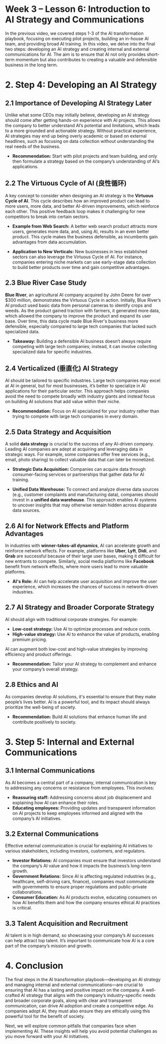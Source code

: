 # Week 3 – Lesson 6: Introduction to AI Strategy and Communications

In the previous video, we covered steps 1-3 of the AI transformation playbook, focusing on executing pilot projects, building an in-house AI team, and providing broad AI training. In this video, we delve into the final two steps: developing an AI strategy and creating internal and external communications for AI. The aim is to ensure that AI not only provides short-term momentum but also contributes to creating a valuable and defensible business in the long term.

# 2. Step 4: Developing an AI Strategy

## 2.1 Importance of Developing AI Strategy Later

Unlike what some CEOs may initially believe, developing an AI strategy should come after getting hands-on experience with AI projects. This allows the company to better understand AI’s potential and limitations, which leads to a more grounded and actionable strategy. Without practical experience, AI strategies may end up being overly academic or based on external headlines, such as focusing on data collection without understanding the real needs of the business.

- **Recommendation:** Start with pilot projects and team building, and only then formulate a strategy based on the company’s understanding of AI’s applications.

## 2.2 The Virtuous Cycle of AI (良性循环)

A key concept to consider when designing an AI strategy is the **Virtuous Cycle of AI**. This cycle describes how an improved product can lead to more users, more data, and better AI-driven improvements, which reinforce each other. This positive feedback loop makes it challenging for new competitors to break into certain sectors.

- **Example from Web Search:** A better web search product attracts more users, generates more data, and, using AI, results in an even better product. This cycle makes the business defensible, as incumbents gain advantages from data accumulation.
  
- **Application to New Verticals:** New businesses in less established sectors can also leverage the Virtuous Cycle of AI. For instance, companies entering niche markets can use early-stage data collection to build better products over time and gain competitive advantages.

## 2.3 Blue River Case Study

**Blue River**, an agricultural AI company acquired by John Deere for over $300 million, demonstrates the Virtuous Cycle in action. Initially, Blue River’s AI product used basic data from personal cameras to identify crops and weeds. As the product gained traction with farmers, it generated more data, which allowed the company to improve the product and expand its user base. Over time, this data cycle made Blue River's business more defensible, especially compared to large tech companies that lacked such specialized data.

- **Takeaway:** Building a defensible AI business doesn’t always require competing with large tech companies; instead, it can involve collecting specialized data for specific industries.

## 2.4 Verticalized (垂直化) AI Strategy

AI should be tailored to specific industries. Large tech companies may excel at AI in general, but for most businesses, it’s better to specialize in AI applications for their particular sector. This approach helps companies avoid the need to compete broadly with industry giants and instead focus on building AI solutions that add value within their niche.

- **Recommendation:** Focus on AI specialized for your industry rather than trying to compete with large tech companies in every domain.

## 2.5 Data Strategy and Acquisition

A solid **data strategy** is crucial to the success of any AI-driven company. Leading AI companies are adept at acquiring and leveraging data in strategic ways. For example, some companies offer free services (e.g., email, photo sharing) to collect valuable data that can later be monetized.

- **Strategic Data Acquisition:** Companies can acquire data through consumer-facing services or partnerships that gather data for AI training.
  
- **Unified Data Warehouse:** To connect and analyze diverse data sources (e.g., customer complaints and manufacturing data), companies should invest in a **unified data warehouse**. This approach enables AI systems to uncover insights that may otherwise remain hidden across disparate data sources.

## 2.6 AI for Network Effects and Platform Advantages

In industries with **winner-takes-all dynamics**, AI can accelerate growth and reinforce network effects. For example, platforms like **Uber**, **Lyft**, **Didi**, and **Grab** are successful because of their large user bases, making it difficult for new entrants to compete. Similarly, social media platforms like **Facebook** benefit from network effects, where more users lead to more valuable platforms.

- **AI's Role:** AI can help accelerate user acquisition and improve the user experience, which increases the chances of success in network-driven industries.

## 2.7 AI Strategy and Broader Corporate Strategy

AI should align with traditional corporate strategies. For example:
- **Low-cost strategy:** Use AI to optimize processes and reduce costs.
- **High-value strategy:** Use AI to enhance the value of products, enabling premium pricing.

AI can augment both low-cost and high-value strategies by improving efficiency and product offerings.

- **Recommendation:** Tailor your AI strategy to complement and enhance your company’s overall strategy.

## 2.8 Ethics and AI

As companies develop AI solutions, it's essential to ensure that they make people’s lives better. AI is a powerful tool, and its impact should always prioritize the well-being of society.

- **Recommendation:** Build AI solutions that enhance human life and contribute positively to society.

# 3. Step 5: Internal and External Communications

## 3.1 Internal Communications

As AI becomes a central part of a company, internal communication is key to addressing any concerns or resistance from employees. This involves:
- **Reassuring staff:** Addressing concerns about job displacement and explaining how AI can enhance their roles.
- **Educating employees:** Providing updates and transparent information on AI projects to keep employees informed and aligned with the company’s AI initiatives.

## 3.2 External Communications

Effective external communication is crucial for explaining AI initiatives to various stakeholders, including investors, customers, and regulators.

- **Investor Relations:** AI companies must ensure that investors understand the company’s AI value and how it impacts the business’s long-term growth.
- **Government Relations:** Since AI is affecting regulated industries (e.g., healthcare, self-driving cars, finance), companies must communicate with governments to ensure proper regulations and public-private collaborations.
- **Consumer Education:** As AI products evolve, educating consumers on how AI benefits them and how the company ensures ethical AI practices is critical.

## 3.3 Talent Acquisition and Recruitment

AI talent is in high demand, so showcasing your company’s AI successes can help attract top talent. It’s important to communicate how AI is a core part of the company’s mission and growth.

# 4. Conclusion

The final steps in the AI transformation playbook—developing an AI strategy and managing internal and external communications—are crucial to ensuring that AI has a lasting and positive impact on the company. A well-crafted AI strategy that aligns with the company’s industry-specific needs and broader corporate goals, along with clear and transparent communication, can drive AI adoption and create a competitive edge. As companies adopt AI, they must also ensure they are ethically using this powerful tool for the benefit of society.

Next, we will explore common pitfalls that companies face when implementing AI. These insights will help you avoid potential challenges as you move forward with your AI initiatives.
